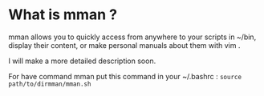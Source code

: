 # What is mman ?



mman allows you to quickly access
from anywhere to your scripts in ~/bin,
display their content,
or make personal manuals about them with vim .

I will make a more detailed description soon.


For have command mman
put this command in your ~/.bashrc :
`source path/to/dirmman/mman.sh`
